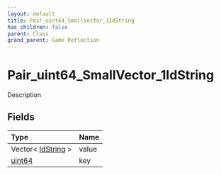```yaml
---
layout: default
title: Pair_uint64_SmallVector_1IdString
has_children: false
parent: Class
grand_parent: Game Reflection
---
```

# Pair_uint64_SmallVector_1IdString
Description 

## Fields

| Type | Name |
|:-------------|:--------------|
| Vector< [IdString](/docs/game-reflection/components/id_string) > | value |
| [uint64](/docs/game-reflection/components/uint64) | key |

